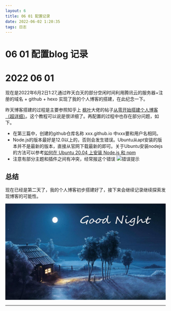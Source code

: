 ```yaml
---
layout: 6
title: 06 01 配置记录
date: 2022-06-02 1:20:35
tags: 日志
---
```

# 06 01 配置blog 记录

# 2022 06 01

现在是2022年6月2日1:27,通过昨天白天的部分空闲时间利用腾讯云的服务器+注册的域名 + github + hexo 实现了我的个人博客的搭建，在此纪念一下。

昨天博客搭建的过程是主要参照知乎上 [枫叶](https://www.zhihu.com/people/mai-nv-hai-de-xiao-huo-chai-35-19)大佬的帖子[从零开始搭建个人博客（超详细）](https://zhuanlan.zhihu.com/p/102592286)。这个教程可以说是很详细了。再配置的过程中也存在部分问题，如下。

* 在第三篇中，创建的github仓库名称 xxx.github.io 中xxx要和用户名相同。
* Node.js的版本最好是12.0以上的，否则会发生错误。Ubuntu从apt安装的版本并不是最新的版本，直接从官网下载最新的即可。关于Ubuntu安装nodejs的方法可以参考[如何在 Ubuntu 20.04 上安装 Node.js 和 npm](https://developer.aliyun.com/article/760687)
* 注意有部分主题和插件之间有冲突，经常报这个错误
  ![错误提示](/images/file_save/error.png)

## 总结

现在已经是第二天了，我的个人博客初步搭建好了，接下来会继续记录继续探索发现博客的可能性。 

![](image/配置记录/1690860923166.png)

---
